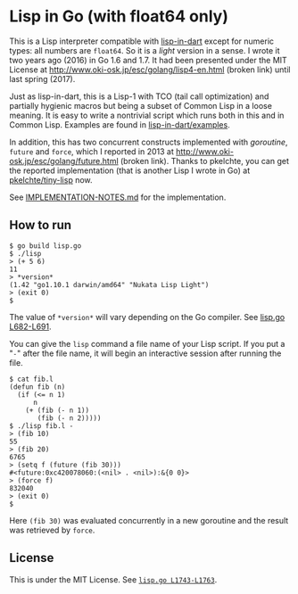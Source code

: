# Lisp in Go (with float64 only)

This is a Lisp interpreter compatible with
[lisp-in-dart](https://github.com/nukata/lisp-in-dart)
except for numeric types:  all numbers are `float64`.
So it is a _light_ version in a sense.
I wrote it two years ago (2016) in Go 1.6 and 1.7.
It had been presented under the MIT License at
<http://www.oki-osk.jp/esc/golang/lisp4-en.html> (broken link)
until last spring (2017).

Just as lisp-in-dart, this is a Lisp-1 with TCO (tail call optimization)
and partially hygienic macros but being a subset of Common Lisp
in a loose meaning.
It is easy to write a nontrivial script which runs both in this and in
Common Lisp.
Examples are found in 
[lisp-in-dart/examples](http://github.com/nukata/lisp-in-dart/tree/master/examples).

In addition, this has two concurrent constructs implemented with _goroutine_,
`future` and `force`, which I reported in 2013 at
<http://www.oki-osk.jp/esc/golang/future.html> (broken link).
Thanks to pkelchte, you can get the reported implementation
(that is another Lisp I wrote in Go) at
[pkelchte/tiny-lisp](https://github.com/pkelchte/tiny-lisp) now.

See [IMPLEMENTATION-NOTES.md](IMPLEMENTATION-NOTES.md) for the implementation.


## How to run

```
$ go build lisp.go
$ ./lisp
> (+ 5 6)
11
> *version*
(1.42 "go1.10.1 darwin/amd64" "Nukata Lisp Light")
> (exit 0)
$
```

The value of `*version*` will vary depending on the Go compiler.
See [lisp.go L682-L691](lisp.go#L682-L691).

You can give the `lisp` command a file name of your Lisp script.
If you put a "`-`" after the file name, it will
begin an interactive session after running the file.

```
$ cat fib.l
(defun fib (n)
  (if (<= n 1)
      n
    (+ (fib (- n 1))
       (fib (- n 2)))))
$ ./lisp fib.l -
> (fib 10)
55
> (fib 20)
6765
> (setq f (future (fib 30)))
#<future:0xc420078060:(<nil> . <nil>):&{0 0}>
> (force f)
832040
> (exit 0)
$ 
```

Here `(fib 30)` was evaluated concurrently in a new goroutine
and the result was retrieved by `force`.

## License

This is under the MIT License.
See [`lisp.go L1743-L1763`](lisp.go#L1743-L1763).
